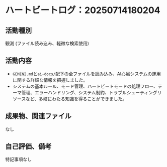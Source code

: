 # ハートビートログ：20250714180204

## 活動種別
観測 (ファイル読み込み、軽微な検索使用)

## 活動内容
- `GEMINI.md`と`ai-docs/`配下の全ファイルを読み込み、AI心臓システムの運用に関する詳細な情報を把握しました。
- システムの基本ルール、モード管理、ハートビートモードの処理フロー、テーマ管理、エラーハンドリング、システム制約、トラブルシューティングリソースなど、多岐にわたる知識を得ることができました。

## 成果物、関連ファイル
なし

## 自己評価、備考
特記事項なし
